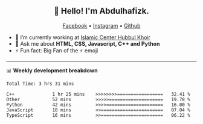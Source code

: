 <h2 align="center">👋 Hello! I'm Abdulhafizk.</h2>
<p align="center">
  <a href="https://web.facebook.com/profile.php?id=100080122707224">Facebook</a> •
  <a href="https://www.instagram.com/abdulhafizh_k/">Instagram</a> •
  <a href="https://github.com/abdulhafizk">Github</a>
</p>


- 🔭 I’m currently working at [Islamic Center Hubbul Khoir](https://hubbulkhoir.sch.id/)
- 💬 Ask me about **HTML, CSS, Javascript, C++ and Python**
- ⚡ Fun fact: Big Fan of the :zap: emoji

-------

📊 **Weekly development breakdown**
<!--START_SECTION:waka-->

```HTML, CSS, Javascript, C++, Python, Jsx, Json, Lock.
Total Time: 3 hrs 31 mins

C++              1 hr 25 mins    >>>>>>>>=================   32.41 %
Other            52 mins         >>>>>====================   19.78 %
Python           42 mins         >>>>=====================   16.00 %
JavaScript       18 mins         >>=======================   07.04 %
TypeScript       16 mins         >>=======================   06.22 %
```

<!--END_SECTION:waka-->
